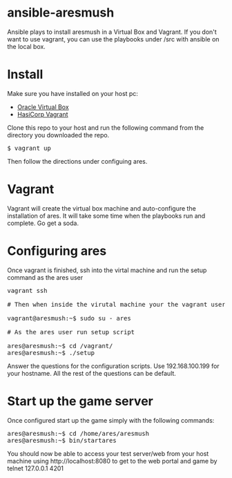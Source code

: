 # ansible-aresmush
Ansible plays to install aresmush in a Virtual Box and Vagrant. If you don't want to use
vagrant, you can use the playbooks under /src with ansible on the local box.

# Install

Make sure you have installed on your host pc:

* [Oracle Virtual Box](https://www.virtualbox.org)
* [HasiCorp Vagrant](https://www.vagrantup.com)


Clone this repo to your host and run the following command from the directory you downloaded
the repo.

<pre>
$ vagrant up
</pre>

Then follow the directions under configuing ares.

# Vagrant
Vagrant will create the virtual box machine and auto-configure the installation of ares. It
will take some time when the playbooks run and complete. Go get a soda.

# Configuring ares
Once vagrant is finished, ssh into the virtal machine and run the setup command as the ares
user

<pre>
vagrant ssh

# Then when inside the virutal machine your the vagrant user, become ares

vagrant@aresmush:~$ sudo su - ares

# As the ares user run setup script

ares@aresmush:~$ cd /vagrant/
ares@aresmush:~$ ./setup
</pre>

Answer the questions for the configuration scripts. Use 192.168.100.199 for your hostname. 
All the rest of the questions can be default.

# Start up the game server
Once configured start up the game simply with the following commands:

<pre>
ares@aresmush:~$ cd /home/ares/aresmush
ares@aresmush:~$ bin/startares
</pre>

You should now be able to access your test server/web from your host machine using 
http://localhost:8080 to get to the web portal and game by telnet 127.0.0.1 4201